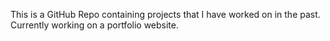 This is a GitHub Repo containing projects that I have worked on in the past. Currently working on a portfolio website.
